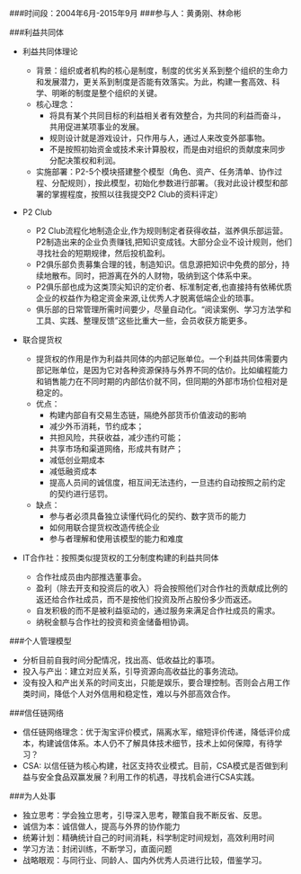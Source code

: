 ###时间段：2004年6月-2015年9月
###参与人：黄勇刚、林命彬

###利益共同体
- 利益共同体理论
    - 背景：组织或者机构的核心是制度，制度的优劣关系到整个组织的生命力和发展潜力，更关系到制度是否能有效落实。为此，构建一套高效、科学、明晰的制度是整个组织的关键。
    - 核心理念：
        - 将具有某个共同目标的利益相关者有效整合，为共同的利益而奋斗，共用促进某项事业的发展。
        - 规则设计就是游戏设计，只作用与人，通过人来改变外部事物。
        - 不是按照初始资金或技术来计算股权，而是由对组织的贡献度来同步分配决策权和利润。
    - 实施部署：P2-5个模块搭建整个模型（角色、资产、任务清单、协作过程、分配规则），按此模型，初始化参数进行部署。（我对此设计模型和部署的掌握程度，按照以往我提交P2 Club的资料评定）

- P2 Club
    - P2 Club流程化地制造企业,作为规则制定者获得收益，滋养俱乐部运营。P2制造出来的企业负责赚钱,把知识变成钱。大部分企业不设计规则，他们寻找社会的短期规律，然后投机盈利。
    - P2俱乐部负责募集合理的钱，制造知识。信息源把知识中免费的部分，持续地散布。同时，把游离在外的人财物，吸纳到这个体系中来。
    - P2俱乐部也成为这类顶尖知识的定价者、标准制定者,也直接持有依稀优质企业的权益作为稳定资金来源,让优秀人才脱离低端企业的琐事。
    - 俱乐部的日常管理所需时间要少，尽量自动化。“阅读案例、学习方法学和工具、实践、整理反馈”这些比重大一些，会员收获方能更多。

- 联合提货权
    - 提货权的作用是作为利益共同体的内部记账单位。一个利益共同体需要内部记账单位，是因为它对各种资源保持与外界不同的估价。比如编程能力和销售能力在不同时期的内部估价就不同，但同期的外部市场价位相对是稳定的。
    - 优点：
        - 构建内部自有交易生态链，隔绝外部货币价值波动的影响
        - 减少外币消耗，节约成本；
        - 共担风险，共获收益，减少违约可能；
        - 共享市场和渠道网络，形成共有财产；
        - 减低创业期成本
        - 减低融资成本
        - 提高人员间的诚信度，相互间无法违约，一旦违约自动按照之前约定的契约进行惩罚。
    - 缺点：
        - 参与者必须具备独立读懂代码化的契约、数字货币的能力
        - 如何用联合提货权改造传统企业
        - 参与者理解和使用该模型的能力和难度

- IT合作社：按照类似提货权的工分制度构建的利益共同体
    - 合作社成员由内部推选董事会。 
    - 盈利（除去开支和投资后的收入）将会按照他们对合作社的贡献成比例的返还给合作社成员，而不是按他们投资及所占股份多少而返还。 
    - 自发积极的而不是被利益驱动的，通过服务来满足合作社成员的需求。
    - 纳税金额与合作社的投资和资金储备相协调。

###个人管理模型
- 分析目前自我时间分配情况，找出高、低收益比的事项。
- 投入与产出：建立对应关系，引导资源向高收益比的事务流动。
- 没有投入和产出关系的时间支出，只能是娱乐，要合理控制。否则会占用工作类时间，降低个人对外信用和稳定性，难以与外部高效合作。

###信任链网络
- 信任链网络理念：优于淘宝评价模式，隔离水军，缩短评价传递，降低评价成本，构建诚信体系。本人仍不了解具体技术细节，技术上如何保障，有待学习？
- CSA: 以信任链为核心构建，社区支持农业模式。目前，CSA模式是否做到利益与安全食品双赢发展？利用工作的机遇，寻找机会进行CSA实践。

###为人处事
- 独立思考：学会独立思考，引导深入思考，鞭策自我不断反省、反思。
- 诚信为本：诚信做人，提高与外界的协作能力
- 统筹计划：精确统计自己的时间消耗，科学制定时间规划，高效利用时间
- 学习方法：封闭训练，不断学习，直面问题
- 战略眼观：与同行业、同龄人、国内外优秀人员进行比较，借鉴学习。

